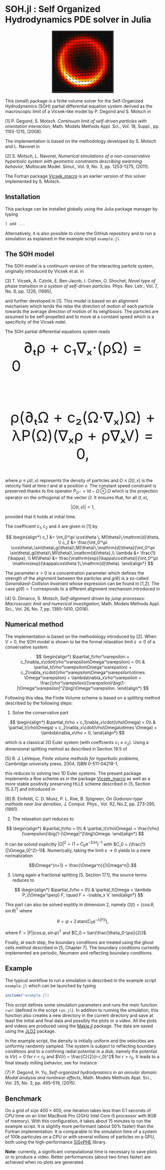 # SOH.jl : Self Organized Hydrodynamics PDE solver in Julia

<p align="center">
<img src="mill.png" alt="mill" width="200">
</p>


This (small) package is a finite volume solver for the Self-Organized Hydrodynamics (SOH) partial differential equation system derived as the macroscopic limit of a Vicsek-like model by P. Degond and S. Motsch in 

[1] P. Degond, S. Motsch. *Continuum limit of self-driven particles with orientation interaction*, Math. Models Methods Appl. Sci., Vol. 18, Suppl., pp. 1193-1215, (2008).

The implementation is based on the methodology developed by S. Motsch and L. Navoret in 

[2] S. Motsch, L. Navoret, *Numerical simulations of a non-conservative hyperbolic system with geometric constraints describing swarming behavior*, Multiscale Model. Simul., Vol. 9, No. 3, pp. 1253–1275, (2011).

The Fortran package [Vicsek_macro](https://github.com/smotsch/Vicsek_macro) is an earlier version of this solver implemented by S. Motsch.


## Installation 

This package can be installed globally using the Julia package manager by typing

```julia
] add ...
```

Alternatively, it is also possible to clone the GitHub repository and to run a simulation as explained in the example script ``example.jl``. 

## The SOH model

The SOH model is a continuum version of the interacting particle system, originally introduced by Vicsek et al. in 

[3] T. Vicsek, A. Czirók, E. Ben-Jacob, I. Cohen, O. Shochet, *Novel type of phase transition in a system of self-driven particles*. Phys. Rev. Letr., Vol. 7, No. 6, pp. 1226, (1995),

and further developed in [1]. This model is based on an alignment mechanism which tends the relax the direction of motion of each particle towards the average direction of motion of its neighbours. The particles are assumed to be self-propelled and to move at a constant speed which is a specificity of the Vicsek mdel. 

The SOH partial differential equations system reads 

<div align=center>
<h style="font-size:48px">
∂ₜρ + c₁∇ₓ⋅(ρΩ) = 0           

ρ(∂ₜΩ + c₂(Ω⋅∇ₓ)Ω) + λP(Ω)(∇ₓρ + ρ∇ₓV) = 0,
</h>
</div>

where $\rho\equiv\rho(t,x)$ represents the density of particles and $\Omega \equiv \Omega(t,x)$ is the velocity field at time $t$ and at a position $x$. The constant speed constraint is preserved thanks to the operator $P_{\Omega^\perp} = \mathrm{Id} - \Omega\otimes\Omega$ which is the projection operator on the orthogonal of the vector $\Omega$. It ensures that, for all $(t,x)$, 

$$|\Omega(t,x)|=1,$$

provided that it holds at initial time. 

The coefficient $c_1,c_2$ and $\lambda$ are given in [1] by

$$
\begin{align*}
c_1 &= \int_0^\pi \cos\theta \, M(\theta)\,\mathrm{d}\theta, \\
c_2 &= \frac{\int_0^\pi \cos\theta\,\sin\theta\,g(\theta)\,M(\theta)\,\mathrm{d}\theta}{\int_0^\pi \sin\theta\,g(\theta)\,M(\theta)\,\mathrm{d}\theta},\\
\lambda &= \frac{1}{\kappa}, \\
M(\theta) &= \frac{\mathrm{exp}(\kappa\cos\theta)}{\int_0^\pi \mathrm{exp}(\kappa\cos\theta')\,\mathrm{d}\theta}.
\end{align*}
$$

The parameter $\kappa>0$ is a concentration parameter which defines the strength of the alignment between the particles and $g(\theta)$ is a so-called *Generalized-Collision Invariant* whose expression can be found in [1,2]. The case $g(\theta)=1$ corresponds to a different alignment mechanism introduced in 

[4] G. Dimarco, S. Motsch, *Self-alignment driven by jump processes: Macroscopic limit and numerical investigation*, Math. Models Methods Appl. Sci., Vol. 26, No. 7, pp. 1385–1410, (2016). 


## Numerical method

The implementation is based on the methodology introduced by [2]. When $V=0$, the SOH model is shown to be the formal relaxation limit $\varepsilon\to0$ of a conservative system:

$$
\begin{align*}
&\partial_t\rho^\varepsilon + c_1\nabla_x\cdot(\rho^\varepsilon\Omega^\varepsilon) = 0\\
& \partial_t(\rho^\varepsilon\Omega^\varepsilon) + c_2\nabla_x\cdot(\rho^\varepsilon\Omega^\varepsilon\otimes \Omega^\varepsilon) + \lambda\nabla_x\rho^\varepsilon = \frac{\rho^\varepsilon}{\varepsilon}\big(1-|\Omega^\varepsilon|^2\big)\Omega^\varepsilon.
\end{align*}
$$

Following this idea, the Finite Volume scheme is based on a splitting method described by the following steps: 

1. Solve the conservative part 

$$
\begin{align*}
&\partial_t\rho + c_1\nabla_x\cdot(\rho\Omega) = 0\\
& \partial_t(\rho\Omega) + c_2\nabla_x\cdot(\rho\Omega\otimes \Omega) + \lambda\nabla_x\rho = 0,
\end{align*}
$$

which is a classical 2D Euler system (with coeffcients $c_1\ne c_2$). Using a dimensional splitting method as described in Section 19.5 of 

[5] R. J. LeVeque, *Finite volume methods for hyperbolic problems*, Cambridge university press, 2004, ISBN 0-511-04219-1, 

this reduces to solving two 1D Euler systems. The present package implements a Roe scheme as in the package [Vicsek_macro](https://github.com/smotsch/Vicsek_macro) as well as a more stable positivity preserving HLLE scheme described in [5, Section 15.3.7] and introduced in 

[6] B. Einfeldt, C. D. Munz, P. L. Roe, B. Sjögreen, *On Godunov-type methods near low densities*, J. Comput. Phys., Vol. 92, No.2, pp. 273-295, (1991).

2. The relaxation part reduces to 

$$
\begin{align*}
&\partial_t\rho = 0\\
& \partial_t(\rho\Omega) = \frac{\rho}{\varepsilon}\big(1-|\Omega|^2\big)\Omega.
\end{align*}
$$

It can be solved explicitly $|\Omega|^2 = (1+C_0\mathrm{e}^{-2/\varepsilon t})^{-1}$ with $C_0 = (\frac{1}{|\Omega_0|^2}-1)$. Numerically, taking the limit $\varepsilon\to0$ yields to a mere normalization 

$$\Omega^{n+1} = \frac{\Omega^n}{|\Omega^n|}.$$

3. Using again a fractional splitting [5, Section 17.1], the source terms reduces to 

$$
\begin{align*}
&\partial_t\rho = 0\\
& \partial_t\Omega = \lambda P_{\Omega^\perp} F, \quad F = -\nabla_x V.
\end{align*}
$$

This part can also be solved explitly in dimension 2, namely $\Omega(t) = (\cos\theta,\sin\theta)^\mathrm{T}$ where 

$$\theta = \psi + 2\,\mathrm{atan}(C_0\mathrm{e}^{-\lambda|F|t}),$$

where $F = |F|(\cos\psi,\sin\psi)^{\mathrm{T}}$ and $C_0 = \tan(\frac{\theta_0-\psi}{2})$. 

Finally, at each step, the boundary conditions are treated using the ghost cells method described in [5, Chapter 7]. The boundary conditions currently implemented are periodic, Neumann and reflecting boundary conditions. 

## Example 

The typical workflow to run a simulation is described in the example script ``example.jl`` which can be launched by typing 

```julia
include("example.jl)
```

This script defines some simulation parameters and runs the main function `run!` (defined in the script `run.jl`). In addition to running the simulation, this function also creates a new directory in the current directory and save at least the initial and final data and possibly the plots or a video. All the plots and videos are produced using the [Makie.jl](https://makie.juliaplots.org/stable/) package. The data are saved using the [JLD2](https://github.com/JuliaIO/JLD2.jl) package.  

In the example script, the density is initially uniform and the velocities are uniformly randomly sampled. The system is subject to reflecting boundary conditions and to a confining radial potential in a disk, namely the potential is $V(r) = 0$ for $r<r_0$ and $V(r) = \frac{C}{2}(r-r_0)^2$ for $r>r_0$. It leads to a final steady milling behavior, see for instance 

[7] P. Degond, H. Yu, *Self-organized hydrodynamics in an annular domain: Modal analysis and nonlinear effects*, Math. Models Methods Appl. Sci., Vol. 25, No. 3, pp. 495–519, (2015).

## Benchmark

On a grid of size $400\times400$, one iteration takes less than 0.1 seconds of CPU time on an Intel MacBook Pro (2GHz Intel Core i5 processor with 8GB of memory). With this configuration, it takes about 15 minutes to run the example script. It is slighlty more performant (about 50% faster) than the Fortran implementation. It is comparable to the simulation time of a system of 100k particules on a CPU or with several millions of particles on a GPU, both using the high-performance [SiSyPHE](https://github.com/antoinediez/Sisyphe) library. 

**Note:** currently, a significant computational time is necessary to save plots or to produce a video. Better performances (about two times faster) are achieved when no plots are generated. 





